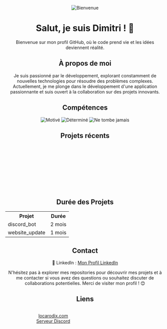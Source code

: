<p align="center">
  <img src="https://img.shields.io/badge/Bienvenue%20sur%20mon%20profil%20GitHub!-%F0%9F%8E%89-blueviolet" alt="Bienvenue">
</p>

<h1 align="center">Salut, je suis Dimitri ! 🚀</h1>

<p align="center">Bienvenue sur mon profil GitHub, où le code prend vie et les idées deviennent réalité.</p>

<h2 align="center">À propos de moi</h2>
<p align="center">Je suis passionné par le développement, explorant constamment de nouvelles technologies pour résoudre des problèmes complexes. Actuellement, je me plonge dans le développement d'une application passionnante et suis ouvert à la collaboration sur des projets innovants.</p>

<h2 align="center">Compétences</h2>

<p align="center">
  <img src="https://img.shields.io/badge/Motivé-%2343853D" alt="Motivé">
  <img src="https://img.shields.io/badge/Déterminé-%232196F3" alt="Déterminé">
  <img src="https://img.shields.io/badge/Ne%20tombe%20jamais-%23E44D26" alt="Ne tombe jamais">
  <!-- Ajoutez autant de badges que nécessaire -->
</p>

<h2 align="center">Projets récents</h2>

<marquee behavior="scroll" direction="left" scrollamount="10">
  <p align="center">
    <a href="https://github.com/dimitrihamelin/Discord_Bot" target="_blank">
      <img src="https://img.shields.io/badge/discord_bot-%231877F2" alt="discord_bot">
    </a>
    <p align="center">Création d'une page de maintenance.</p>
  </p>

  <!-- Ajoutez d'autres liens vers vos projets récents -->
  <p align="center">
    <a href="https://github.com/dimitrihamelin/WebsitePage_Processing_Update" target="_blank">
      <img src="https://img.shields.io/badge/website_update-%23<COULEUR>" alt="website_update">
    </a>
    <!-- Ajoutez d'autres liens vers vos projets récents ici -->
  </p>

  <p align="center">Création d'un bot sur Discord.</p>
</marquee>

<h2 align="center">Durée des Projets</h2>

<div align="center">
  <table>
    <tr>
      <th>Projet</th>
      <th>Durée</th>
    </tr>
    <tr>
      <td>discord_bot</td>
      <td>2 mois</td>
    </tr>
    <tr>
      <td>website_update</td>
      <td>1 mois</td>
    </tr>
    <!-- Ajoutez d'autres projets et durées ici -->
  </table>
</div>

<h2 align="center">Contact</h2>

<p align="center">
  💼 LinkedIn : <a target="_blank" href="https://fr.linkedin.com/in/dimitri-hamelin-15b854256?original_referer=https%3A%2F%2Fwww.google.com%2F">Mon Profil LinkedIn</a>
</p>

<p align="center">N'hésitez pas à explorer mes repositories pour découvrir mes projets et à me contacter si vous avez des questions ou souhaitez discuter de collaborations potentielles. Merci de visiter mon profil ! 😊</p>

<h2 align="center">Liens</h2>

<marquee behavior="scroll" direction="right" scrollamount="8">
  <p align="center">
    <a href="https://locarodix.com" target="_blank">locarodix.com</a> <br>
    <a href="https://discord.gg/penncVytFW" target="_blank">Serveur Discord</a>
  </p>
</marquee>
